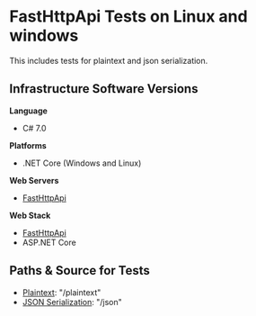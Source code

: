 # FastHttpApi Tests on Linux and windows
This includes tests for plaintext and json serialization.

## Infrastructure Software Versions

**Language**

* C# 7.0

**Platforms**

* .NET Core (Windows and Linux)

**Web Servers**

* [FastHttpApi](https://github.com/IKende/FastHttpApi)

**Web Stack**

* [FastHttpApi](https://github.com/IKende/FastHttpApi)
* ASP.NET Core

## Paths & Source for Tests

* [Plaintext](Benchmarks/Program.cs): "/plaintext"
* [JSON Serialization](Benchmarks/Program.cs): "/json"
